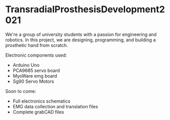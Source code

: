 # TransradialProsthesisDevelopment2021
We're a group of university students with a passion for engineering and robotics. In this project, we are designing, programming, and building a prosthetic hand from scratch.

Electronic components used:
- Arduino Uno
- PCA9685 servo board
- MyoWare emg board
- Sg90 Servo Motors

Soon to come:
- Full electronics schematics
- EMG data collection and translation files
- Complete grabCAD files
